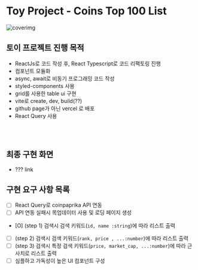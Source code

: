# Toy Project - Coins Top 100 List

![coverimg]('')

## 토이 프로젝트 진행 목적

- ReactJs로 코드 작성 후, React Typescript로 코드 리팩토링 진행
- 컴포넌트 모듈화
- async, await로 비동기 프로그래밍 코드 작성
- styled-components 사용
- grid를 사용한 table ui 구현
- vite로 create, dev, build(??)
- github page가 아닌 vercel 로 배포
- React Query 사용

<br>
<br>

## 최종 구현 화면

- ??? link

## 구현 요구 사항 목록

- [ ] React Query로 coinpaprika API 연동
- [ ] API 연동 실패시 목업데이터 사용 및 로딩 페이지 생성
- [O] (step 1) 검색시 검색 키워드(`id, name :string`)에 따라 리스트 출력
- [ ] (step 2) 검색시 검색 키워드(`rank, price , ...:number`)에 따라 리스트 출력
- [ ] (step 3) 검색시 특정 검색 키워드(`price, market_cap, ...:number`)에 따라 근사치로 리스트 출력
- [ ] 심플하고 가독성이 높은 UI 컴포넌트 구성
